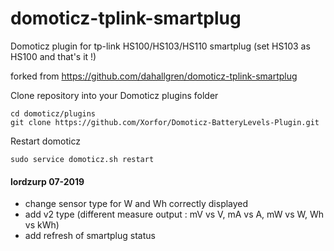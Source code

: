 # domoticz-tplink-smartplug
Domoticz plugin for tp-link HS100/HS103/HS110 smartplug (set HS103 as HS100 and that's it !)

forked from https://github.com/dahallgren/domoticz-tplink-smartplug

Clone repository into your Domoticz plugins folder

    cd domoticz/plugins
    git clone https://github.com/Xorfor/Domoticz-BatteryLevels-Plugin.git

Restart domoticz

    sudo service domoticz.sh restart


#### lordzurp 07-2019
* change sensor type for W and Wh correctly displayed
* add v2 type (different measure output : mV vs V, mA vs A, mW vs W, Wh vs kWh)
* add refresh of smartplug status
